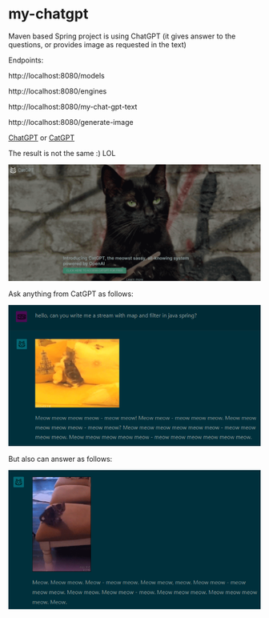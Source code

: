 # my-chatgpt
Maven based Spring project is using ChatGPT (it gives answer to the questions, or provides image as requested in the text)

Endpoints: 

http://localhost:8080/models

http://localhost:8080/engines

http://localhost:8080/my-chat-gpt-text

http://localhost:8080/generate-image

[ChatGPT](https://chat.openai.com/) or [CatGPT](https://www.cat-gpt.com/)

The result is not the same :) LOL

![img.png](img.png)

Ask anything from CatGPT as follows:

![img_1.png](img_1.png)

But also can answer as follows:

![img_2.png](img_2.png)
